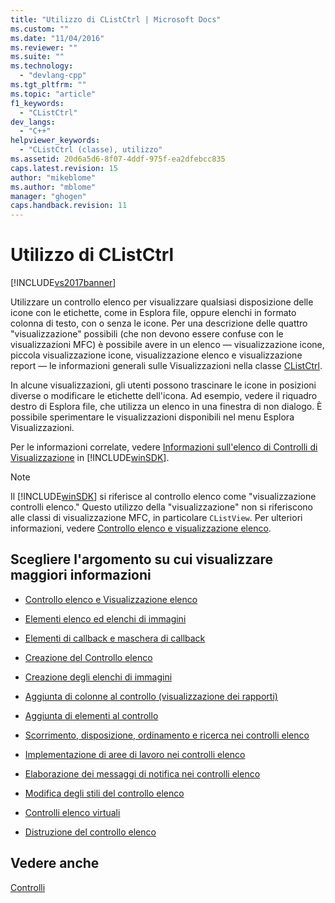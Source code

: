 ```yaml
---
title: "Utilizzo di CListCtrl | Microsoft Docs"
ms.custom: ""
ms.date: "11/04/2016"
ms.reviewer: ""
ms.suite: ""
ms.technology: 
  - "devlang-cpp"
ms.tgt_pltfrm: ""
ms.topic: "article"
f1_keywords: 
  - "CListCtrl"
dev_langs: 
  - "C++"
helpviewer_keywords: 
  - "CListCtrl (classe), utilizzo"
ms.assetid: 20d6a5d6-8f07-4ddf-975f-ea2dfebcc835
caps.latest.revision: 15
author: "mikeblome"
ms.author: "mblome"
manager: "ghogen"
caps.handback.revision: 11
---
```

# Utilizzo di CListCtrl
[!INCLUDE[vs2017banner](../assembler/inline/includes/vs2017banner.md)]

Utilizzare un controllo elenco per visualizzare qualsiasi disposizione delle icone con le etichette, come in Esplora file, oppure elenchi in formato colonna di testo, con o senza le icone.  Per una descrizione delle quattro "visualizzazione" possibili \(che non devono essere confuse con le visualizzazioni MFC\) è possibile avere in un elenco — visualizzazione icone, piccola visualizzazione icone, visualizzazione elenco e visualizzazione report — le informazioni generali sulle Visualizzazioni nella classe [CListCtrl](../mfc/reference/clistctrl-class.md).  
  
 In alcune visualizzazioni, gli utenti possono trascinare le icone in posizioni diverse o modificare le etichette dell'icona.  Ad esempio, vedere il riquadro destro di Esplora file, che utilizza un elenco in una finestra di non dialogo.  È possibile sperimentare le visualizzazioni disponibili nel menu Esplora Visualizzazioni.  
  
 Per le informazioni correlate, vedere [Informazioni sull'elenco di Controlli di Visualizzazione](http://msdn.microsoft.com/library/windows/desktop/bb774735) in [!INCLUDE[winSDK](../atl/includes/winsdk_md.md)].  
  
> [!NOTE]
>  Il [!INCLUDE[winSDK](../atl/includes/winsdk_md.md)] si riferisce al controllo elenco come "visualizzazione controlli elenco." Questo utilizzo della "visualizzazione" non si riferiscono alle classi di visualizzazione MFC, in particolare `CListView`.  Per ulteriori informazioni, vedere [Controllo elenco e visualizzazione elenco](../mfc/list-control-and-list-view.md).  
  
## Scegliere l'argomento su cui visualizzare maggiori informazioni  
  
-   [Controllo elenco e Visualizzazione elenco](../mfc/list-control-and-list-view.md)  
  
-   [Elementi elenco ed elenchi di immagini](../mfc/list-items-and-image-lists.md)  
  
-   [Elementi di callback e maschera di callback](../mfc/callback-items-and-the-callback-mask.md)  
  
-   [Creazione del Controllo elenco](../mfc/creating-the-list-control.md)  
  
-   [Creazione degli elenchi di immagini](../mfc/creating-the-image-lists.md)  
  
-   [Aggiunta di colonne al controllo \(visualizzazione dei rapporti\)](../mfc/adding-columns-to-the-control-report-view.md)  
  
-   [Aggiunta di elementi al controllo](../mfc/adding-items-to-the-control.md)  
  
-   [Scorrimento, disposizione, ordinamento e ricerca nei controlli elenco](../mfc/scrolling-arranging-sorting-and-finding-in-list-controls.md)  
  
-   [Implementazione di aree di lavoro nei controlli elenco](../mfc/implementing-working-areas-in-list-controls.md)  
  
-   [Elaborazione dei messaggi di notifica nei controlli elenco](../mfc/processing-notification-messages-in-list-controls.md)  
  
-   [Modifica degli stili del controllo elenco](../mfc/changing-list-control-styles.md)  
  
-   [Controlli elenco virtuali](../mfc/virtual-list-controls.md)  
  
-   [Distruzione del controllo elenco](../mfc/destroying-the-list-control.md)  
  
## Vedere anche  
 [Controlli](../mfc/controls-mfc.md)